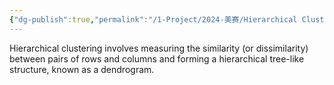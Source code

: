 ```yaml
---
{"dg-publish":true,"permalink":"/1-Project/2024-美赛/Hierarchical Clustering/"}
---
```


Hierarchical clustering involves measuring the similarity (or dissimilarity) between pairs of rows and columns and forming a hierarchical tree-like structure, known as a dendrogram.

